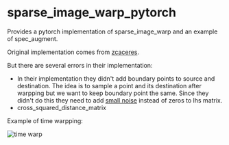 # sparse_image_warp_pytorch
Provides a pytorch implementation of sparse_image_warp and an example of spec_augment.

Original implementation comes from [zcaceres](https://github.com/zcaceres/spec_augment).

But there are several errors in their implementation:

 * In their implementation they didn't add boundary points to source and destination. The idea is to sample a point and its destination after warpping but we want to keep boundary point the same. Since they didn't do this they need to add [small noise](https://github.com/zcaceres/spec_augment/blob/master/SparseImageWarp.ipynb?short_path=7ed82fd#L202) instead of zeros to lhs matrix.
 * cross_squared_distance_matrix
 
 Example of time warpping:
 
![time warp](https://github.com/bobchennan/sparse_image_warp_pytorch/blob/master/ret.png)
